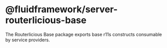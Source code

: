 # @fluidframework/server-routerlicious-base

The Routerlicious Base package exports base r11s constructs consumable by service providers.
